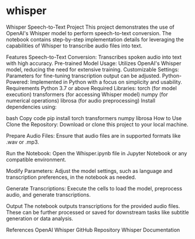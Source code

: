# whisper

Whisper Speech-to-Text Project
This project demonstrates the use of OpenAI's Whisper model to perform speech-to-text conversion. The notebook contains step-by-step implementation details for leveraging the capabilities of Whisper to transcribe audio files into text.

Features
Speech-to-Text Conversion: Transcribes spoken audio into text with high accuracy.
Pre-trained Model Usage: Utilizes OpenAI's Whisper model, reducing the need for extensive training.
Customizable Settings: Parameters for fine-tuning transcription output can be adjusted.
Python-Powered: Implemented in Python with a focus on simplicity and usability.
Requirements
Python 3.7 or above
Required Libraries:
torch (for model execution)
transformers (for accessing Whisper model)
numpy (for numerical operations)
librosa (for audio preprocessing)
Install dependencies using:

bash
Copy code
pip install torch transformers numpy librosa
How to Use
Clone the Repository: Download or clone this project to your local machine.

Prepare Audio Files: Ensure that audio files are in supported formats like .wav or .mp3.

Run the Notebook: Open the Whisper.ipynb file in Jupyter Notebook or any compatible environment.

Modify Parameters: Adjust the model settings, such as language and transcription preferences, in the notebook as needed.

Generate Transcriptions: Execute the cells to load the model, preprocess audio, and generate transcriptions.

Output
The notebook outputs transcriptions for the provided audio files. These can be further processed or saved for downstream tasks like subtitle generation or data analysis.

References
OpenAI Whisper GitHub Repository
Whisper Documentation
